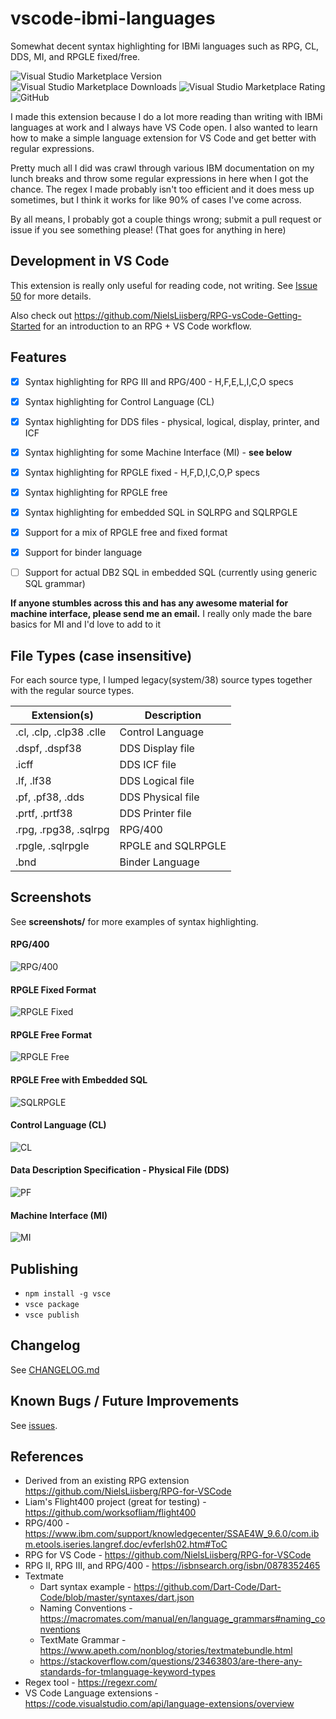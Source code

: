 # vscode-ibmi-languages

Somewhat decent syntax highlighting for IBMi languages such as RPG, CL, DDS, MI, and RPGLE fixed/free.


![Visual Studio Marketplace Version](https://img.shields.io/visual-studio-marketplace/v/barrettotte.ibmi-languages.svg)
![Visual Studio Marketplace Downloads](https://img.shields.io/visual-studio-marketplace/d/barrettotte.ibmi-languages.svg)
![Visual Studio Marketplace Rating](https://img.shields.io/visual-studio-marketplace/r/barrettotte.ibmi-languages.svg)
![GitHub](https://img.shields.io/github/license/barrettotte/vscode-ibmi-languages.svg)


I made this extension because I do a lot more reading than writing with IBMi languages at work and I always have VS Code open.
I also wanted to learn how to make a simple language extension for VS Code and get better with regular expressions.

Pretty much all I did was crawl through various IBM documentation on my lunch breaks and throw some regular expressions in here when I got the chance.
The regex I made probably isn't too efficient and it does mess up sometimes, but I think it works for like 90% of cases I've come across.

By all means, I probably got a couple things wrong; submit a pull request or issue if you see something please!
(That goes for anything in here)


## Development in VS Code
This extension is really only useful for reading code, not writing. See [Issue 50](https://github.com/barrettotte/vscode-ibmi-languages/issues/50) for more details.

Also check out https://github.com/NielsLiisberg/RPG-vsCode-Getting-Started for an introduction to an RPG + VS Code workflow.


## Features
- [x] Syntax highlighting for RPG III and RPG/400 - H,F,E,L,I,C,O specs
- [x] Syntax highlighting for Control Language (CL)
- [x] Syntax highlighting for DDS files - physical, logical, display, printer, and ICF
- [x] Syntax highlighting for some Machine Interface (MI) - **see below**
- [x] Syntax highlighting for RPGLE fixed - H,F,D,I,C,O,P specs
- [x] Syntax highlighting for RPGLE free
- [x] Syntax highlighting for embedded SQL in SQLRPG and SQLRPGLE
- [x] Support for a mix of RPGLE free and fixed format
- [x] Support for binder language
- [ ] Support for actual DB2 SQL in embedded SQL (currently using generic SQL grammar)


**If anyone stumbles across this and has any awesome material for machine interface, please send me an email.**
I really only made the bare basics for MI and I'd love to add to it



## File Types (case insensitive)
For each source type, I lumped legacy(system/38) source types together with the regular source types.

| Extension(s)                  | Description        |
| ----------------------------- | ------------------ |
| .cl, .clp, .clp38 .clle       | Control Language   |
| .dspf, .dspf38                | DDS Display file   |
| .icff                         | DDS ICF file       |
| .lf, .lf38                    | DDS Logical file   |
| .pf, .pf38, .dds              | DDS Physical file  |
| .prtf, .prtf38                | DDS Printer file   |
| .rpg, .rpg38, .sqlrpg         | RPG/400            |
| .rpgle, .sqlrpgle             | RPGLE and SQLRPGLE |
| .bnd                          | Binder Language    |


## Screenshots
See **screenshots/** for more examples of syntax highlighting.


#### RPG/400
![RPG/400](https://raw.githubusercontent.com/barrettotte/vscode-ibmi-languages/master/screenshots/rpg400.png)


#### RPGLE Fixed Format
![RPGLE Fixed](https://raw.githubusercontent.com/barrettotte/vscode-ibmi-languages/master/screenshots/rpglefixed.PNG)


#### RPGLE Free Format
![RPGLE Free](https://raw.githubusercontent.com/barrettotte/vscode-ibmi-languages/master/screenshots/rpglefree.PNG)


#### RPGLE Free with Embedded SQL
![SQLRPGLE](https://raw.githubusercontent.com/barrettotte/vscode-ibmi-languages/master/screenshots/sqlrpgle.PNG)


#### Control Language (CL)
![CL](https://raw.githubusercontent.com/barrettotte/vscode-ibmi-languages/master/screenshots/cl.png)


#### Data Description Specification - Physical File (DDS)
![PF](https://raw.githubusercontent.com/barrettotte/vscode-ibmi-languages/master/screenshots/pf.PNG)


#### Machine Interface (MI)
![MI](https://raw.githubusercontent.com/barrettotte/vscode-ibmi-languages/master/screenshots/mi.PNG)


## Publishing
* ```npm install -g vsce```
* ```vsce package```
* ```vsce publish```


## Changelog
See [CHANGELOG.md](https://github.com/barrettotte/vscode-ibmi-languages/blob/master/CHANGELOG.md)


## Known Bugs / Future Improvements
See [issues](https://github.com/barrettotte/vscode-ibmi-languages/issues).


## References
- Derived from an existing RPG extension https://github.com/NielsLiisberg/RPG-for-VSCode
- Liam's Flight400 project (great for testing) - https://github.com/worksofliam/flight400
- RPG/400 - https://www.ibm.com/support/knowledgecenter/SSAE4W_9.6.0/com.ibm.etools.iseries.langref.doc/evferlsh02.htm#ToC
- RPG for VS Code - https://github.com/NielsLiisberg/RPG-for-VSCode
- RPG II, RPG III, and RPG/400 - https://isbnsearch.org/isbn/0878352465
- Textmate
  - Dart syntax example - https://github.com/Dart-Code/Dart-Code/blob/master/syntaxes/dart.json
  - Naming Conventions - https://macromates.com/manual/en/language_grammars#naming_conventions
  - TextMate Grammar - https://www.apeth.com/nonblog/stories/textmatebundle.html
  - https://stackoverflow.com/questions/23463803/are-there-any-standards-for-tmlanguage-keyword-types
- Regex tool - https://regexr.com/
- VS Code Language extensions - https://code.visualstudio.com/api/language-extensions/overview
